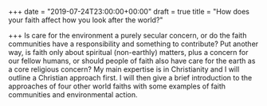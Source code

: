 +++
date = "2019-07-24T23:00:00+00:00"
draft = true
title = "How does your faith affect how you look after the world?"

+++
Is care for the environment a purely secular concern, or do the faith communities have a responsibility and something to contribute? Put another way, is faith only about spiritual (non-earthly) matters, plus a concern for our fellow humans, or should people of faith also have care for the earth as a core religious concern? My main expertise is in Christianity and I will outline a Christian approach first. I will then give a brief introduction to the approaches of four other world faiths with some examples of faith communities and environmental action.